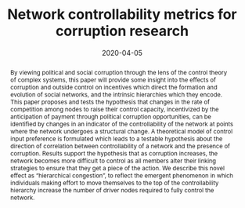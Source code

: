 ---
title: 'Network controllability metrics for corruption research'

# Authors
# If you created a profile for a user (e.g. the default `admin` user), write the username (folder name) here
# and it will be replaced with their full name and linked to their profile.
authors:
  - admin

# Author notes (optional)
author_notes: ''

date: '2020-04-05'
doi: ''

# Schedule page publish date (NOT publication's date).
publishDate: ''

# Publication type.
# Legend: 0 = Uncategorized; 1 = Conference paper; 2 = Journal article;
# 3 = Preprint / Working Paper; 4 = Report; 5 = Book; 6 = Book section;
# 7 = Thesis; 8 = Patent
publication_types: ['2']

# Publication name and optional abbreviated publication name.
publication: In *Applied Network Science* Vol 5, p. 23
publication_short: ''

abstract: 'By viewing political and social corruption through the lens of the control theory of complex systems, this paper will provide some insight into the effects of corruption and outside control on incentives which direct the formation and evolution of social networks, and the intrinsic hierarchies which they encode. This paper proposes and tests the hypothesis that changes in the rate of competition among nodes to raise their control capacity, incentivized by the anticipation of payment through political corruption opportunities, can be identified by changes in an indicator of the controllability of the network at points where the network undergoes a structural change. A theoretical model of control input preference is formulated which leads to a testable hypothesis about the direction of correlation between controllability of a network and the presence of corruption. Results support the hypothesis that as corruption increases, the network becomes more difficult to control as all members alter their linking strategies to ensure that they get a piece of the action. We describe this novel effect as “hierarchical congestion”, to reflect the emergent phenomenon in which individuals making effort to move themselves to the top of the controllability hierarchy increase the number of driver nodes required to fully control the network.'

# Summary. An optional shortened abstract.
summary: ''

tags: ['Network corruption','Social learning', 'Optimal control','Data science']

# Display this page in the Featured widget?
featured: false

# Custom links (uncomment lines below)
links:
  - name: Published version
    url: 'https://appliednetsci.springeropen.com/articles/10.1007/s41109-020-00263-5'

url_pdf: 'https://appliednetsci.springeropen.com/track/pdf/10.1007/s41109-020-00263-5.pdf'
url_code: ''
url_dataset: ''
url_poster: ''
url_project: ''
url_slides: ''
url_source: ''
url_video: ''

# Featured image
# To use, add an image named `featured.jpg/png` to your page's folder.
image:
  caption: ''
  focal_point: ''
  preview_only: false

# Associated Projects (optional).
#   Associate this publication with one or more of your projects.
#   Simply enter your project's folder or file name without extension.
#   E.g. `internal-project` references `content/project/internal-project/index.md`.
#   Otherwise, set `projects: []`.
projects: []

# Slides (optional).
#   Associate this publication with Markdown slides.
#   Simply enter your slide deck's filename without extension.
#   E.g. `slides: "example"` references `content/slides/example/index.md`.
#   Otherwise, set `slides: ""`.
slides: ""
---